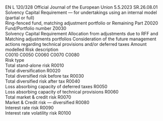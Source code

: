 EN  L 120/328 Official Journal of the European Union 5.5.2023
 SR.26.08.01  
Solvency Capital Requirement — for undertakings using an internal model (partial or full)  
Ring-fenced fund, matching adjustment portfolio or 
Remaining Part  Z0020  
Fund/Portfolio number  Z0030  
Solvency Capital 
Requirement  Allocation from 
adjustments due to 
RFF and Matching 
adjustments portfolios  Consideration of the 
future management 
actions regarding 
technical provisions 
and/or deferred taxes  Amount modelled  Risk description  
C0010  C0050  C0060  C0070  C0080  
Risk type  
Total stand-alone risk  R0010  
Total diversification  R0020  
Total diversified risk before tax  R0030  
Total diversified risk after tax  R0040  
Loss absorbing capacity of deferred taxes  R0050  
Loss absorbing capacity of technical provisions  R0060  
Total market & credit risk  R0070  
Market & Credit risk — diversified  R0080  
Interest rate risk  R0090  
Interest rate volatility risk  R0100